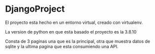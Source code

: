 # DjangoProject

El proyecto esta hecho en un entorno virtual, creado con virtualenv.

La version de python en que esta basado el proyecto es la 3.8.10

Consta de 3 paginas una que es la principal, otra que muestra datos de sqlite y la ultima pagina que esta consumiendo una API.
